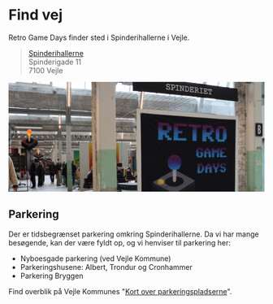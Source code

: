 <!-- BEGIN ARISE ------------------------------
Title:: "Find vej:  Spinderihallerne Vejle"

Author:: "Fablab Spinderihallerne, Vejle Museerne og Vejle Bibliotekerne"
Description:: "Her finder du Retro Game Days i Spinderihallerne i Vejle, hvordan du kommer derhen og hvor du kan finde parkeringspladser."
Language:: "da"
Thumbnail:: "kort-150x150.png"
Published Date:: "2025-05-02"
Modified Date:: "2025-07-15"

toc:: "false"
process_markdown:: "true"
content_header:: "false"
---- END ARISE \\ DO NOT MODIFY THIS LINE ---->

# Find vej

Retro Game Days finder sted i Spinderihallerne i Vejle.

>[Spinderihallerne](https://www.spinderihallerne.dk/find-vej/)<br>
Spinderigade 11<br>
7100 Vejle<br>

![Retro Game Days 2024 i Spinderiet](spinderi.jpg) 

## Parkering
Der er tidsbegrænset parkering omkring Spinderihallerne. Da vi har mange besøgende, kan der være fyldt op, og vi henviser til parkering her:

 - Nyboesgade parkering (ved Vejle Kommune)
 - Parkeringshusene: Albert, Trondur og Cronhammer
 - Parkering Bryggen
 
 Find overblik på Vejle Kommunes "[Kort over parkeringspladserne](https://www.vejle.dk/borger/mit-liv/trafik-og-parkering/parkering/hvor-kan-jeg-parkere/)".
